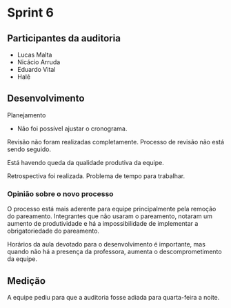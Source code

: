 # Sprint 6

## Participantes da auditoria
- Lucas Malta
- Nicácio Arruda
- Eduardo Vital
- Halê

## Desenvolvimento
Planejamento
 - Não foi possível ajustar o cronograma.

 Revisão não foram realizadas completamente.
 Processo de revisão não está sendo seguido.

Está havendo queda da qualidade produtiva da equipe.

Retrospectiva foi realizada.
Problema de tempo para trabalhar.

### Opinião sobre o novo processo

O processo está mais aderente para equipe principalmente pela remoção do pareamento. Integrantes que  não usaram o pareamento, notaram um aumento de produtividade e há a impossibilidade de implementar a obrigatoriedade do pareamento.

Horários da aula devotado para o desenvolvimento é importante, mas quando não há a presença da professora, aumenta o descomprometimento da equipe.

## Medição

A equipe pediu para que a auditoria fosse adiada para quarta-feira a noite.

